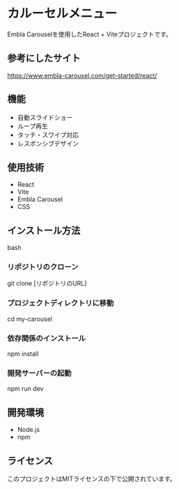 # カルーセルメニュー

Embla Carouselを使用したReact + Viteプロジェクトです。


## 参考にしたサイト
https://www.embla-carousel.com/get-started/react/


## 機能

- 自動スライドショー
- ループ再生
- タッチ・スワイプ対応
- レスポンシブデザイン


## 使用技術

- React
- Vite
- Embla Carousel
- CSS


## インストール方法
bash
### リポジトリのクローン
git clone [リポジトリのURL]
### プロジェクトディレクトリに移動
cd my-carousel
### 依存関係のインストール
npm install
### 開発サーバーの起動
npm run dev



## 開発環境

- Node.js
- npm

## ライセンス

このプロジェクトはMITライセンスの下で公開されています。
